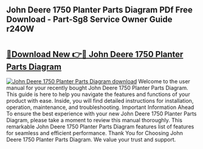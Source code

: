 ## John Deere 1750 Planter Parts Diagram PDf Free Download - Part-Sg8 Service Owner Guide r24OW

# <h2><a href="http://dfh5xxa.blite.top/?on=John+Deere+1750+Planter+Parts+Diagram">🔗Download New 👉🔴 John Deere 1750 Planter Parts Diagram</a></h2>

[![John Deere 1750 Planter Parts Diagram download](https://i.imgur.com/lujVjoI.png)](http://dfh5xxa.blite.top/?on=John+Deere+1750+Planter+Parts+Diagram)
Welcome to the user manual for your recently bought John Deere 1750 Planter Parts Diagram. This guide is here to help you navigate the features and functions of your product with ease. Inside, you will find detailed instructions for installation, operation, maintenance, and troubleshooting. Important Information Ahead To ensure the best experience with your new John Deere 1750 Planter Parts Diagram, please take a moment to review this manual thoroughly. This remarkable John Deere 1750 Planter Parts Diagram features list of features for seamless and efficient performance. Thank You for Choosing John Deere 1750 Planter Parts Diagram. We value your trust and support.
